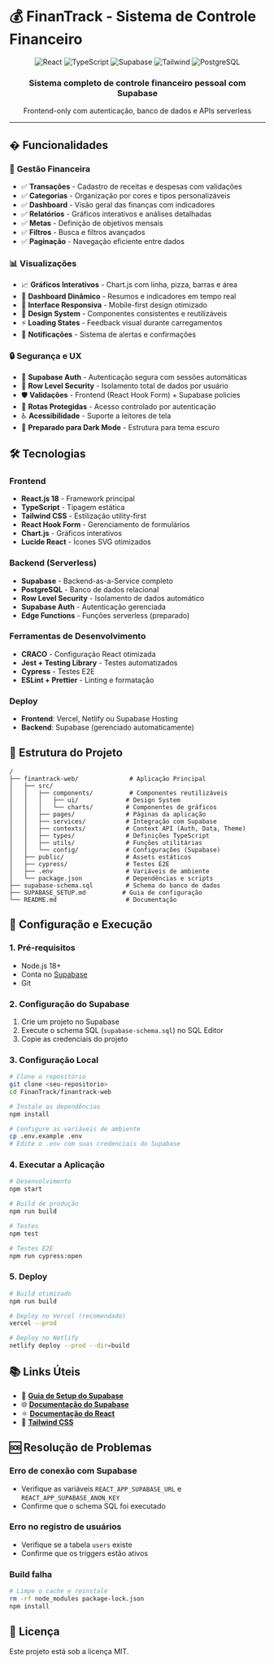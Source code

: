 # 💰 FinanTrack - Sistema de Controle Financeiro

<div align="center">
  <img src="https://img.shields.io/badge/React-18.2.0-blue?style=for-the-badge&logo=react" alt="React" />
  <img src="https://img.shields.io/badge/TypeScript-5.3.3-blue?style=for-the-badge&logo=typescript" alt="TypeScript" />
  <img src="https://img.shields.io/badge/Supabase-3CA55C?style=for-the-badge&logo=supabase&logoColor=white" alt="Supabase" />
  <img src="https://img.shields.io/badge/TailwindCSS-3.x-cyan?style=for-the-badge&logo=tailwindcss" alt="Tailwind" />
  <img src="https://img.shields.io/badge/PostgreSQL-316192?style=for-the-badge&logo=postgresql&logoColor=white" alt="PostgreSQL" />
</div>

<div align="center">
  <h3>Sistema completo de controle financeiro pessoal com Supabase</h3>
  <p>Frontend-only com autenticação, banco de dados e APIs serverless</p>
</div>

---

## � Funcionalidades

### 💼 **Gestão Financeira**
- ✅ **Transações** - Cadastro de receitas e despesas com validações
- ✅ **Categorias** - Organização por cores e tipos personalizáveis
- ✅ **Dashboard** - Visão geral das finanças com indicadores
- ✅ **Relatórios** - Gráficos interativos e análises detalhadas
- ✅ **Metas** - Definição de objetivos mensais
- ✅ **Filtros** - Busca e filtros avançados
- ✅ **Paginação** - Navegação eficiente entre dados

### 📊 **Visualizações**
- 📈 **Gráficos Interativos** - Chart.js com linha, pizza, barras e área
- 🎯 **Dashboard Dinâmico** - Resumos e indicadores em tempo real
- 📱 **Interface Responsiva** - Mobile-first design otimizado
- 🎨 **Design System** - Componentes consistentes e reutilizáveis
- ⚡ **Loading States** - Feedback visual durante carregamentos
- 🔔 **Notificações** - Sistema de alertas e confirmações

### 🔒 **Segurança e UX**
- 🔐 **Supabase Auth** - Autenticação segura com sessões automáticas
- 👤 **Row Level Security** - Isolamento total de dados por usuário
- 🛡️ **Validações** - Frontend (React Hook Form) + Supabase policies
- 🔐 **Rotas Protegidas** - Acesso controlado por autenticação
- ♿ **Acessibilidade** - Suporte a leitores de tela
- 🌙 **Preparado para Dark Mode** - Estrutura para tema escuro

## 🛠️ Tecnologias

### Frontend
- **React.js 18** - Framework principal
- **TypeScript** - Tipagem estática
- **Tailwind CSS** - Estilização utility-first
- **React Hook Form** - Gerenciamento de formulários
- **Chart.js** - Gráficos interativos
- **Lucide React** - Ícones SVG otimizados

### Backend (Serverless)
- **Supabase** - Backend-as-a-Service completo
- **PostgreSQL** - Banco de dados relacional
- **Row Level Security** - Isolamento de dados automático
- **Supabase Auth** - Autenticação gerenciada
- **Edge Functions** - Funções serverless (preparado)

### Ferramentas de Desenvolvimento
- **CRACO** - Configuração React otimizada
- **Jest + Testing Library** - Testes automatizados
- **Cypress** - Testes E2E
- **ESLint + Prettier** - Linting e formatação

### Deploy
- **Frontend**: Vercel, Netlify ou Supabase Hosting
- **Backend**: Supabase (gerenciado automaticamente)

## 📁 Estrutura do Projeto

```
/
├── finantrack-web/              # Aplicação Principal
│   ├── src/
│   │   ├── components/          # Componentes reutilizáveis
│   │   │   ├── ui/             # Design System
│   │   │   └── charts/         # Componentes de gráficos
│   │   ├── pages/              # Páginas da aplicação
│   │   ├── services/           # Integração com Supabase
│   │   ├── contexts/           # Context API (Auth, Data, Theme)
│   │   ├── types/              # Definições TypeScript
│   │   ├── utils/              # Funções utilitárias
│   │   └── config/             # Configurações (Supabase)
│   ├── public/                 # Assets estáticos
│   ├── cypress/                # Testes E2E
│   ├── .env                    # Variáveis de ambiente
│   └── package.json            # Dependências e scripts
├── supabase-schema.sql         # Schema do banco de dados
├── SUPABASE_SETUP.md          # Guia de configuração
└── README.md                   # Documentação
```

## 🚀 Configuração e Execução

### 1. **Pré-requisitos**
- Node.js 18+
- Conta no [Supabase](https://supabase.com)
- Git

### 2. **Configuração do Supabase**
1. Crie um projeto no Supabase
2. Execute o schema SQL (`supabase-schema.sql`) no SQL Editor
3. Copie as credenciais do projeto

### 3. **Configuração Local**
```bash
# Clone o repositório
git clone <seu-repositorio>
cd FinanTrack/finantrack-web

# Instale as dependências
npm install

# Configure as variáveis de ambiente
cp .env.example .env
# Edite o .env com suas credenciais do Supabase
```

### 4. **Executar a Aplicação**
```bash
# Desenvolvimento
npm start

# Build de produção
npm run build

# Testes
npm test

# Testes E2E
npm run cypress:open
```

### 5. **Deploy**
```bash
# Build otimizado
npm run build

# Deploy no Vercel (recomendado)
vercel --prod

# Deploy no Netlify
netlify deploy --prod --dir=build
```

## 📚 Links Úteis

- 📖 **[Guia de Setup do Supabase](./SUPABASE_SETUP.md)**
- 🌐 **[Documentação do Supabase](https://supabase.com/docs)**
- ⚛️ **[Documentação do React](https://react.dev)**
- 🎨 **[Tailwind CSS](https://tailwindcss.com)**

## 🆘 Resolução de Problemas

### Erro de conexão com Supabase
- Verifique as variáveis `REACT_APP_SUPABASE_URL` e `REACT_APP_SUPABASE_ANON_KEY`
- Confirme que o schema SQL foi executado

### Erro no registro de usuários
- Verifique se a tabela `users` existe
- Confirme que os triggers estão ativos

### Build falha
```bash
# Limpe o cache e reinstale
rm -rf node_modules package-lock.json
npm install
```

## 📝 Licença

Este projeto está sob a licença MIT.
